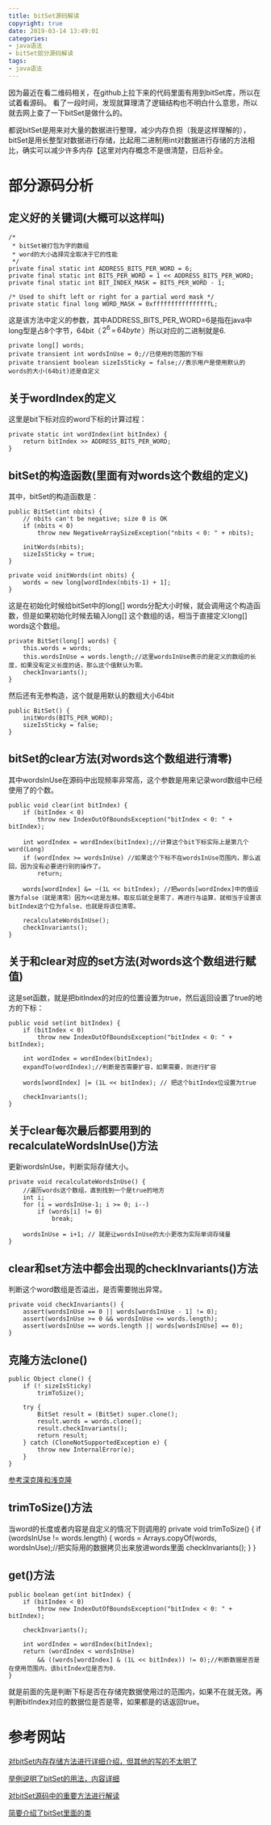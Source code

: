```yaml
---
title: bitSet源码解读
copyright: true
date: 2019-03-14 13:49:01
categories:
- java语法
- bitSet部分源码解读
tags:
- java语法
---
```


因为最近在看二维码相关，在github上拉下来的代码里面有用到bitSet库，所以在试着看源码。
看了一段时间，发现就算理清了逻辑结构也不明白什么意思，所以就去网上查了一下bitSet是做什么的。

都说bitSet是用来对大量的数据进行整理，减少内存负担（我是这样理解的），bitSet是用长整型对数据进行存储，比起用二进制用int对数据进行存储的方法相比，确实可以减少许多内存【这里对内存概念不是很清楚，日后补全。

<!--more-->

# 部分源码分析

## 定义好的关键词(大概可以这样叫)

    /*
     * bitSet被打包为字的数组
     * word的大小选择完全取决于它的性能
     */
    private final static int ADDRESS_BITS_PER_WORD = 6;
    private final static int BITS_PER_WORD = 1 << ADDRESS_BITS_PER_WORD;
    private final static int BIT_INDEX_MASK = BITS_PER_WORD - 1;

    /* Used to shift left or right for a partial word mask */
    private static final long WORD_MASK = 0xffffffffffffffffL;

这是该方法中定义的参数，其中ADDRESS_BITS_PER_WORD=6是指在java中long型是占8个字节，64bit（$\,2^{6}\,=\,64byte\,$）所以对应的二进制就是6.

    private long[] words;
    private transient int wordsInUse = 0;//已使用的范围的下标
    private transient boolean sizeIsSticky = false;//表示用户是使用默认的words的大小(64bit)还是自定义

## 关于wordIndex的定义

这里是bit下标对应的word下标的计算过程：

    private static int wordIndex(int bitIndex) {
        return bitIndex >> ADDRESS_BITS_PER_WORD;
    }


## bitSet的构造函数(里面有对words这个数组的定义)

其中，bitSet的构造函数是：

    public BitSet(int nbits) {
        // nbits can't be negative; size 0 is OK
        if (nbits < 0)
            throw new NegativeArraySizeException("nbits < 0: " + nbits);

        initWords(nbits);
        sizeIsSticky = true;
    }

    private void initWords(int nbits) {
        words = new long[wordIndex(nbits-1) + 1];
    }


这是在初始化时候给bitSet中的long[] words分配大小时候，就会调用这个构造函数，但是如果初始化时候去输入long[] 这个数组的话，相当于直接定义long[] words这个数组。

    private BitSet(long[] words) {
        this.words = words;
        this.wordsInUse = words.length;//这里wordsInUse表示的是定义的数组的长度，如果没有定义长度的话，那么这个值默认为零。
        checkInvariants();
    }

然后还有无参构造，这个就是用默认的数组大小64bit

    public BitSet() {
        initWords(BITS_PER_WORD);
        sizeIsSticky = false;
    }

## bitSet的clear方法(对words这个数组进行清零)

其中wordsInUse在源码中出现频率非常高，这个参数是用来记录word数组中已经使用了的个数。

    public void clear(int bitIndex) {
        if (bitIndex < 0)
            throw new IndexOutOfBoundsException("bitIndex < 0: " + bitIndex);

        int wordIndex = wordIndex(bitIndex);//计算这个bit下标实际上是第几个word(Long)
        if (wordIndex >= wordsInUse) //如果这个下标不在wordsInUse范围内，那么返回，因为没有必要进行别的操作了。
            return;

        words[wordIndex] &= ~(1L << bitIndex); //把words[wordIndex]中的值设置为false（就是清零）因为<<这是左移。取反后就全是零了，再进行与运算，就相当于设置该bitIndex这个位为false，也就是将该位清零。

        recalculateWordsInUse();
        checkInvariants();
    }

## 关于和clear对应的set方法(对words这个数组进行赋值)

这是set函数，就是把bitIndex的对应的位置设置为true，然后返回设置了true的地方的下标：

    public void set(int bitIndex) {
        if (bitIndex < 0)
            throw new IndexOutOfBoundsException("bitIndex < 0: " + bitIndex);

        int wordIndex = wordIndex(bitIndex);
        expandTo(wordIndex);//判断是否需要扩容，如果需要，则进行扩容

        words[wordIndex] |= (1L << bitIndex); // 把这个bitIndex位设置为true

        checkInvariants();
    }


## 关于clear每次最后都要用到的recalculateWordsInUse()方法

更新wordsInUse，判断实际存储大小。

    private void recalculateWordsInUse() {
        //遍历words这个数组，直到找到一个是true的地方
        int i;
        for (i = wordsInUse-1; i >= 0; i--)
            if (words[i] != 0)
                break;

        wordsInUse = i+1; // 就是让wordsInUse的大小更改为实际单词存储量
    }

## clear和set方法中都会出现的checkInvariants()方法

判断这个word数组是否溢出，是否需要抛出异常。

    private void checkInvariants() {
        assert(wordsInUse == 0 || words[wordsInUse - 1] != 0);
        assert(wordsInUse >= 0 && wordsInUse <= words.length);
        assert(wordsInUse == words.length || words[wordsInUse] == 0);
    }

## 克隆方法clone()

    public Object clone() {
        if (! sizeIsSticky)
            trimToSize();

        try {
            BitSet result = (BitSet) super.clone();
            result.words = words.clone();
            result.checkInvariants();
            return result;
        } catch (CloneNotSupportedException e) {
            throw new InternalError(e);
        }
    }

[参考深克隆和浅克隆](https://aimasa.github.io/2019/03/11/%E5%AF%B9%E4%BA%8EQR%E7%94%9F%E6%88%90%E7%9A%84%E6%BA%90%E7%A0%81%E5%AD%A6%E4%B9%A0/)

## trimToSize()方法

当word的长度或者内容是自定义的情况下则调用的
    private void trimToSize() {
        if (wordsInUse != words.length) {
            words = Arrays.copyOf(words, wordsInUse);//把实际用的数据拷贝出来放进words里面
            checkInvariants();
        }
    }

## get()方法

    public boolean get(int bitIndex) {
        if (bitIndex < 0)
            throw new IndexOutOfBoundsException("bitIndex < 0: " + bitIndex);

        checkInvariants();

        int wordIndex = wordIndex(bitIndex);
        return (wordIndex < wordsInUse)
            && ((words[wordIndex] & (1L << bitIndex)) != 0);//判断数据是否是在使用范围内，该bitIndex位是否为0.
    }

就是前面的先是判断下标是否在存储完数据使用过的范围内，如果不在就无效。再判断bitIndex对应的数据位是否是零，如果都是的话返回true。

# 参考网站

[对bitSet内存存储方法进行详细介绍，但其他的写的不太明了](http://www.voidcn.com/article/p-bqoyhfid-rv.html)

[举例说明了bitSet的用法，内容详细](https://www.cnblogs.com/larryzeal/p/7710389.html)

[对bitSet源码中的重要方法进行解读](https://www.jianshu.com/p/91d75bf588b8)

[简要介绍了bitSet里面的类](https://www.jianshu.com/p/00b38e7ec2f2)